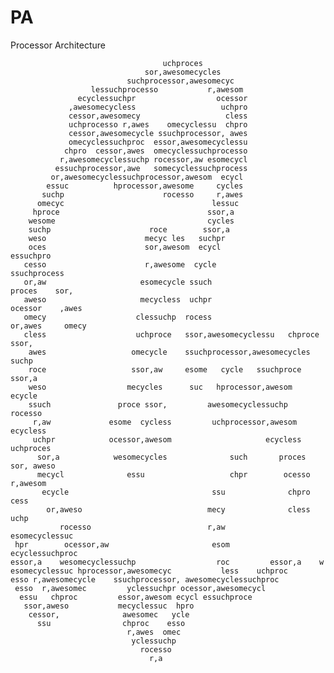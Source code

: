 PA
==

Processor Architecture

                                      uchproces                                         
                                  sor,awesomecycles                                     
                              suchprocessor,awesomecyc                                  
                      lessuchprocesso           r,awesom                                
                   ecyclessuchpr                  ocessor                               
                 ,awesomecycless                   uchpro                               
                 cessor,awesomecy                   cless                               
                 uchprocesso r,awes    omecyclessu  chpro                               
                 cessor,awesomecycle ssuchprocessor, awes                               
                 omecyclessuchproc  essor,awesomecyclessu                               
                chpro  cessor,awes  omecyclessuchprocesso                               
               r,awesomecyclessuchp rocessor,aw esomecycl                               
              essuchprocessor,awe   somecyclessuchprocess                               
             or,awesomecyclessuchprocessor,awesom  ecycl                                
            essuc          hprocessor,awesome     cycles                                
           suchp                      rocesso     r,awes                                
          omecyc                                 lessuc                                 
         hproce                                 ssor,a                                  
        wesome                                  cycles                                  
        suchp                      roce        ssor,a                                   
        weso                      mecyc les   suchpr                                    
        oces                      sor,awesom  ecycl                         essuchpro   
       cesso                      r,awesome  cycle                        ssuchprocess  
       or,aw                     esomecycle ssuch                       proces    sor,  
       aweso                     mecycless  uchpr                     ocessor    ,awes  
       omecy                    clessuchp  rocess                   or,awes     omecy   
       cless                    uchproce   ssor,awesomecyclessu   chproce     ssor,     
        awes                   omecycle    ssuchprocessor,awesomecycles      suchp      
        roce                   ssor,aw     esome   cycle   ssuchproce      ssor,a       
        weso                  mecycles      suc   hprocessor,awesom      ecycle         
        ssuch               proce ssor,         awesomecyclessuchp     rocesso          
         r,aw             esome  cycless         uchprocessor,awesom   ecycless         
         uchpr            ocessor,awesom                     ecycless    uchproces      
          sor,a            wesomecycles              such       proces  sor, aweso      
          mecycl              essu                   chpr        ocesso  r,awesom       
           ecycle                                ssu              chpro    cess         
            or,aweso                            mecy              cless     uchp        
               rocesso                          r,aw              esomecyclessuc        
     hpr        ocessor,aw                       esom           ecyclessuchproc         
    essor,a    wesomecyclessuchp                  roc         essor,a    w              
    esomecyclessuc hprocessor,awesomecyc           less    uchproc                      
    esso r,awesomecycle    ssuchprocessor, awesomecyclessuchproc                        
     esso  r,awesomec         yclessuchpr ocessor,awesomecycl                           
      essu   chproc         essor,awesom ecycl essuchproce                              
       ssor,aweso           mecyclessuc  hpro                                           
        cessor,              awesomec   ycle                                            
          ssu                chproc    esso                                             
                              r,awes  omec                                              
                               yclessuchp                                               
                                 rocesso                                                
                                   r,a
